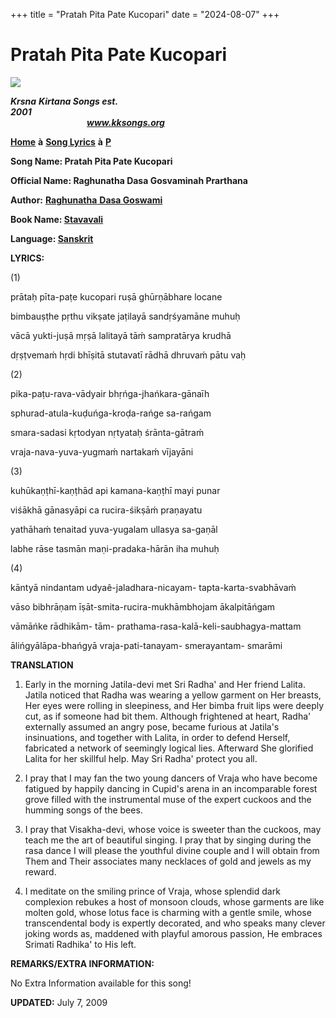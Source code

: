 +++
title = "Pratah Pita Pate Kucopari"
date = "2024-08-07"
+++

# Pratah Pita Pate Kucopari
**[![](http://kksongs.org/image_files/image002.jpg)](http://kksongs.org/)**

**_Krsna_** **_Kirtana Songs est. 2001_**                                                                                                                                                      **_www.kksongs.org_**

**[Home](http://kksongs.org/)** **à** **[Song Lyrics](http://kksongs.org/lyrics.html)** **à** **[P](http://kksongs.org/songs/song_p.html)**

**Song Name: Pratah Pita Pate Kucopari**

**Official Name: Raghunatha Dasa Gosvaminah Prarthana**

**Author:** [**Raghunatha** **Dasa Goswami**](http://kksongs.org/authors/list/raghunatha.html)

**Book Name: [Stavavali](http://kksongs.org/authors/stavavali.html)**

**Language: [Sanskrit](http://kksongs.org/language/list/sanskrit.html)**

**LYRICS:**

(1)

prātaḥ pīta-paṭe kucopari ruṣā ghūrṇābhare locane

bimbauṣṭhe pṛthu vikṣate jaṭilayā sandṛśyamāne muhuḥ

vācā yukti-juṣā mṛṣā lalitayā tāḿ sampratārya krudhā

dṛṣṭvemaḿ hṛdi bhīṣitā stutavatī rādhā dhruvaḿ pātu vaḥ

(2)

pika-paṭu-rava-vādyair bhṛńga-jhańkara-gānaīh

sphurad-atula-kuḍuńga-kroḍa-rańge sa-rańgam

smara-sadasi kṛtodyan nṛtyataḥ śrānta-gātraḿ

vraja-nava-yuva-yugmaḿ nartakaḿ vījayāni

(3)

kuhūkaṇṭhī-kaṇṭhād api kamana-kaṇṭhī mayi punar

viśākhā gānasyāpi ca rucira-śikṣāḿ praṇayatu

yathāhaḿ tenaitad yuva-yugalam ullasya sa-gaṇāl

labhe rāse tasmān maṇi-pradaka-hārān iha muhuḥ

(4)

kāntyā nindantam udyaê-jaladhara-nicayam\- tapta-karta-svabhāvaḿ

vāso bibhrāṇam īṣāt-smita-rucira-mukhāmbhojam ākalpitāńgam

vāmāńke rādhikām\- tām\- prathama-rasa-kalā-keli-saubhagya-mattam

ālińgyālāpa-bhańgyā vraja-pati-tanayam\- smerayantam\- smarāmi

**TRANSLATION**

1) Early in the morning Jatila-devi met Sri Radha' and Her friend Lalita. Jatila noticed that Radha was wearing a yellow garment on Her breasts, Her eyes were rolling in sleepiness, and Her bimba fruit lips were deeply cut, as if someone had bit them. Although frightened at heart, Radha' externally assumed an angry pose, became furious at Jatila's insinuations, and together with Lalita, in order to defend Herself, fabricated a network of seemingly logical lies. Afterward She glorified Lalita for her skillful help. May Sri Radha' protect you all.

2) I pray that I may fan the two young dancers of Vraja who have become fatigued by happily dancing in Cupid's arena in an incomparable forest grove filled with the instrumental muse of the expert cuckoos and the humming songs of the bees.

3) I pray that Visakha-devi, whose voice is sweeter than the cuckoos, may teach me the art of beautiful singing. I pray that by singing during the rasa dance I will please the youthful divine couple and I will obtain from Them and Their associates many necklaces of gold and jewels as my reward.

4) I meditate on the smiling prince of Vraja, whose splendid dark complexion rebukes a host of monsoon clouds, whose garments are like molten gold, whose lotus face is charming with a gentle smile, whose transcendental body is expertly decorated, and who speaks many clever joking words as, maddened with playful amorous passion, He embraces Srimati Radhika' to His left.

**REMARKS/EXTRA INFORMATION:**

No Extra Information available for this song!

**UPDATED:** July 7, 2009